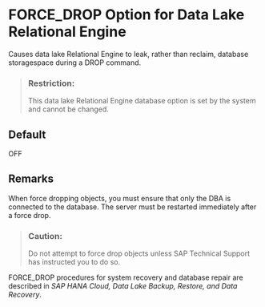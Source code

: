 <!-- loioa635e1c884f21015b2219c69c35a8ad8 -->

# FORCE\_DROP Option for Data Lake Relational Engine

Causes data lake Relational Engine to leak, rather than reclaim, database storagespace during a DROP command.



> ### Restriction:  
> This data lake Relational Engine database option is set by the system and cannot be changed.



<a name="loioa635e1c884f21015b2219c69c35a8ad8__iq_refso_529"/>

## Default

OFF



<a name="loioa635e1c884f21015b2219c69c35a8ad8__iq_refso_531"/>

## Remarks

When force dropping objects, you must ensure that only the DBA is connected to the database. The server must be restarted immediately after a force drop.

> ### Caution:  
> Do not attempt to force drop objects unless SAP Technical Support has instructed you to do so.

FORCE\_DROP procedures for system recovery and database repair are described in *SAP HANA Cloud, Data Lake Backup, Restore, and Data Recovery*.

